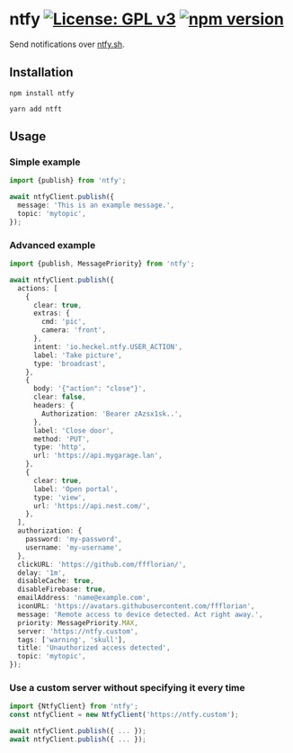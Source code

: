 # ntfy [![License: GPL v3](https://img.shields.io/badge/License-GPLv3-blue.svg)](https://www.gnu.org/licenses/gpl-3.0) [![npm version](https://img.shields.io/npm/v/ntfy.svg?style=flat)](https://www.npmjs.com/package/ntfy)

Send notifications over [ntfy.sh](https://ntfy.sh).

## Installation

```
npm install ntfy
```

```
yarn add ntft
```

## Usage

### Simple example

```ts
import {publish} from 'ntfy';

await ntfyClient.publish({
  message: 'This is an example message.',
  topic: 'mytopic',
});
```

### Advanced example

```ts
import {publish, MessagePriority} from 'ntfy';

await ntfyClient.publish({
  actions: [
    {
      clear: true,
      extras: {
        cmd: 'pic',
        camera: 'front',
      },
      intent: 'io.heckel.ntfy.USER_ACTION',
      label: 'Take picture',
      type: 'broadcast',
    },
    {
      body: '{"action": "close"}',
      clear: false,
      headers: {
        Authorization: 'Bearer zAzsx1sk..',
      },
      label: 'Close door',
      method: 'PUT',
      type: 'http',
      url: 'https://api.mygarage.lan',
    },
    {
      clear: true,
      label: 'Open portal',
      type: 'view',
      url: 'https://api.nest.com/',
    },
  ],
  authorization: {
    password: 'my-password',
    username: 'my-username',
  },
  clickURL: 'https://github.com/ffflorian/',
  delay: '1m',
  disableCache: true,
  disableFirebase: true,
  emailAddress: 'name@example.com',
  iconURL: 'https://avatars.githubusercontent.com/ffflorian',
  message: 'Remote access to device detected. Act right away.',
  priority: MessagePriority.MAX,
  server: 'https://ntfy.custom',
  tags: ['warning', 'skull'],
  title: 'Unauthorized access detected',
  topic: 'mytopic',
});
```

### Use a custom server without specifying it every time

```ts
import {NtfyClient} from 'ntfy';
const ntfyClient = new NtfyClient('https://ntfy.custom');

await ntfyClient.publish({ ... });
await ntfyClient.publish({ ... });
```
